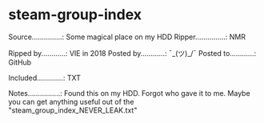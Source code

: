 # steam-group-index
Source...............: Some magical place on my HDD
Ripper...............: NMR

Ripped by............: VIE in 2018
Posted by............: ¯\_(ツ)_/¯
Posted to............: GitHub

Included.............: TXT


Notes................: Found this on my HDD. Forgot who gave it to me. Maybe you can get anything useful out of the "steam_group_index_NEVER_LEAK.txt"
